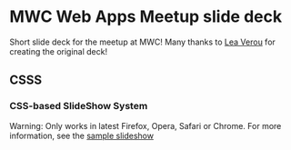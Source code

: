 # MWC Web Apps Meetup slide deck

Short slide deck for the meetup at MWC! Many thanks to [Lea Verou](https://github.com/LeaVerou) for creating the original deck!

## CSSS
### CSS-based SlideShow System

Warning: Only works in latest Firefox, Opera, Safari or Chrome.
For more information, see the [sample slideshow](http://lea.verou.me/csss/sample-slideshow.html) 